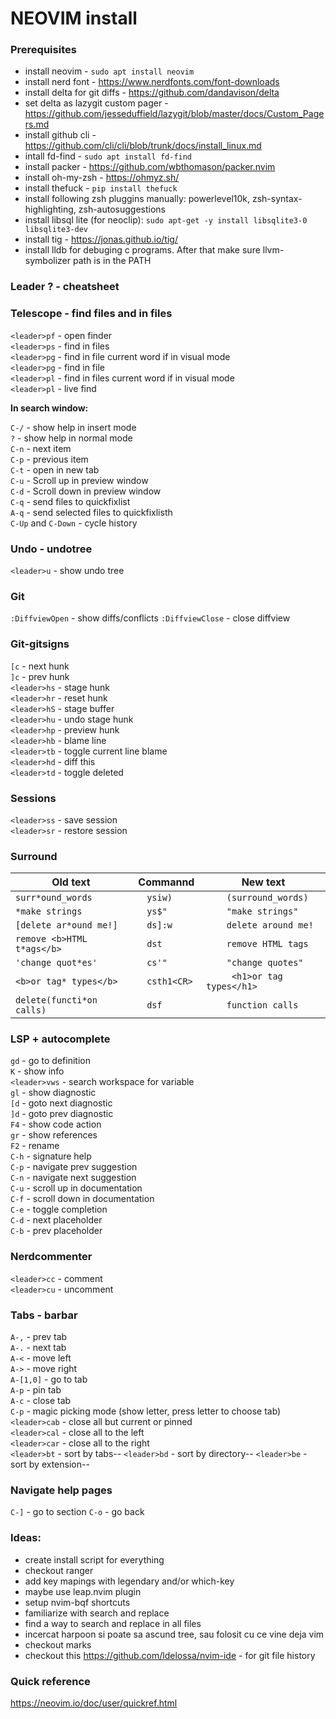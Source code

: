 # NEOVIM install

 ### Prerequisites
- install neovim - `sudo apt install neovim`
- install nerd font - https://www.nerdfonts.com/font-downloads
- install delta for git diffs - https://github.com/dandavison/delta
- set delta as lazygit custom pager - https://github.com/jesseduffield/lazygit/blob/master/docs/Custom_Pagers.md
- install github cli - https://github.com/cli/cli/blob/trunk/docs/install_linux.md
- intall fd-find - `sudo apt install fd-find`
- install packer - https://github.com/wbthomason/packer.nvim
- install oh-my-zsh - https://ohmyz.sh/
- install thefuck - `pip install thefuck`
- install following zsh pluggins manually: powerlevel10k, zsh-syntax-highlighting, zsh-autosuggestions
- install libsql lite (for neoclip): `sudo apt-get -y install libsqlite3-0 libsqlite3-dev`
- install tig - https://jonas.github.io/tig/
- install lldb for debuging c programs. After that make sure llvm-symbolizer path is in the PATH

### Leader ? - cheatsheet

### Telescope - find files and in files
`<leader>pf` - open finder  
`<leader>ps` - find in files  
`<leader>pg` - find in file current word if in visual mode  
`<leader>pg` - find in file  
`<leader>pl` - find in files current word if in visual mode  
`<leader>pl` - live find  

**In search window:**

`C-/` - show help in insert mode    
`?` - show help in normal mode    
`C-n` - next item    
`C-p` - previous item    
`C-t` - open in new tab    
`C-u` - Scroll up in preview window    
`C-d` - Scroll down in preview window    
`C-q` - send files to quickfixlist    
`A-q` - send selected files to quickfixlisth    
`C-Up` and `C-Down` - cycle history    

### Undo - undotree
`<leader>u` - show undo tree

### Git
`:DiffviewOpen` - show diffs/conflicts
`:DiffviewClose` - close diffview

### Git-gitsigns
`[c` - next hunk  
`]c` - prev hunk  
`<leader>hs` - stage hunk  
`<leader>hr` - reset hunk  
`<leader>hS` - stage buffer  
`<leader>hu` - undo stage hunk  
`<leader>hp` - preview hunk  
`<leader>hb` - blame line  
`<leader>tb` - toggle current line blame  
`<leader>hd` - diff this  
`<leader>td` - toggle deleted  

### Sessions
`<leader>ss` - save session  
`<leader>sr` - restore session  

### Surround
|Old text                   |      Commannd  |     New text               |
|---------------------------|----------------|----------------------------|
|`surr*ound_words          `|`   ysiw)      `|`     (surround_words)     `|  
|`*make strings            `|`   ys$"       `|`     "make strings"       `|
|`[delete ar*ound me!]     `|`   ds]:w      `|`     delete around me!    `| 
|`remove <b>HTML t*ags</b> `|`   dst        `|`     remove HTML tags     `| 
|`'change quot*es'         `|`   cs'"       `|`     "change quotes"      `| 
|`<b>or tag* types</b>     `|`   csth1<CR>  `|`     <h1>or tag types</h1>`|  
|`delete(functi*on calls)  `|`   dsf        `|`     function calls       `| 

### LSP + autocomplete
`gd` - go to definition  
`K` - show info  
`<leader>vws` - search workspace for variable  
`gl` - show diagnostic  
`[d` - goto next diagnostic  
`]d` - goto prev diagnostic  
`F4` - show code action  
`gr` - show references  
`F2` - rename  
`C-h` - signature help  
`C-p` - navigate prev suggestion  
`C-n` - navigate next suggestion  
`C-u` - scroll up in documentation  
`C-f` - scroll down in documentation  
`C-e` - toggle completion  
`C-d` - next placeholder  
`C-b` - prev placeholder  

### Nerdcommenter
`<leader>cc` - comment  
`<leader>cu` - uncomment

### Tabs - barbar
`A-,` - prev tab  
`A-.` - next tab  
`A-<` - move left  
`A->` - move right  
`A-[1,0]` - go to tab  
`A-p` - pin tab  
`A-c` - close tab  
`C-p` - magic picking mode (show letter, press letter to choose tab)  
`<leader>cab` - close all but current or pinned  
`<leader>cal` - close all to the left  
`<leader>car` - close all to the right  
`<leader>bt` - sort by tabs--
`<leader>bd` - sort by directory--
`<leader>be` - sort by extension--

### Navigate help pages
`C-]` - go to section
`C-o` - go back

### Ideas:
- create install script for everything
- checkout ranger
- add key mapings with legendary and/or which-key
- maybe use leap.nvim plugin
- setup nvim-bqf shortcuts
- familiarize with search and replace
- find a way to search and replace in all files
- incercat harpoon si poate sa ascund tree, sau folosit cu ce vine deja vim
- checkout marks
- checkout this https://github.com/ldelossa/nvim-ide - for git file history

### Quick reference
https://neovim.io/doc/user/quickref.html
